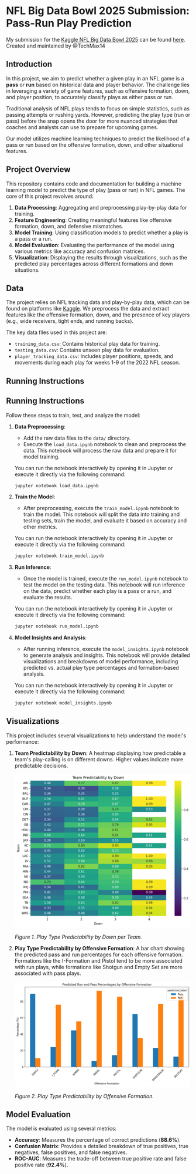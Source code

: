 # NFL Big Data Bowl 2025 Submission: Pass-Run Play Prediction
My submission for the [Kaggle NFL Big Data Bowl 2025](https://www.kaggle.com/competitions/nfl-big-data-bowl-2025) can be found [here](https://www.kaggle.com/code/maxfish/submisson-csv/).    
Created and maintained by @TechMax14


## Introduction

In this project, we aim to predict whether a given play in an NFL game is a **pass** or **run** based on historical data and player behavior. The challenge lies in leveraging a variety of game features, such as offensive formation, down, and player position, to accurately classify plays as either pass or run.

Traditional analysis of NFL plays tends to focus on simple statistics, such as passing attempts or rushing yards. However, predicting the play type (run or pass) before the snap opens the door for more nuanced strategies that coaches and analysts can use to prepare for upcoming games.

Our model utilizes machine learning techniques to predict the likelihood of a pass or run based on the offensive formation, down, and other situational features.

## Project Overview

This repository contains code and documentation for building a machine learning model to predict the type of play (pass or run) in NFL games. The core of this project revolves around:

1. **Data Processing**: Aggregating and preprocessing play-by-play data for training.
2. **Feature Engineering**: Creating meaningful features like offensive formation, down, and defensive mismatches.
3. **Model Training**: Using classification models to predict whether a play is a pass or a run.
4. **Model Evaluation**: Evaluating the performance of the model using various metrics like accuracy and confusion matrices.
5. **Visualization**: Displaying the results through visualizations, such as the predicted play percentages across different formations and down situations.

## Data

The project relies on NFL tracking data and play-by-play data, which can be found on platforms like [Kaggle](https://www.kaggle.com/competitions/nfl-big-data-bowl-2025/data). We preprocess the data and extract features like the offensive formation, down, and the presence of key players (e.g., wide receivers, tight ends, and running backs).

The key data files used in this project are:
- `training_data.csv`: Contains historical play data for training.
- `testing_data.csv`: Contains unseen play data for evaluation.
- `player_tracking_data.csv`: Includes player positions, speeds, and movements during each play for weeks 1-9 of the 2022 NFL season.

## Running Instructions

## Running Instructions

Follow these steps to train, test, and analyze the model:

1. **Data Preprocessing**:
    - Add the raw data files to the `data/` directory.
    - Execute the `load_data.ipynb` notebook to clean and preprocess the data. This notebook will process the raw data and prepare it for model training.

    You can run the notebook interactively by opening it in Jupyter or execute it directly via the following command:
    
    ```bash
    jupyter notebook load_data.ipynb
    ```

2. **Train the Model**:
    - After preprocessing, execute the `train_model.ipynb` notebook to train the model. This notebook will split the data into training and testing sets, train the model, and evaluate it based on accuracy and other metrics.
    
    You can run the notebook interactively by opening it in Jupyter or execute it directly via the following command:
    
    ```bash
    jupyter notebook train_model.ipynb
    ```

3. **Run Inference**:
    - Once the model is trained, execute the `run_model.ipynb` notebook to test the model on the testing data. This notebook will run inference on the data, predict whether each play is a pass or a run, and evaluate the results.
    
    You can run the notebook interactively by opening it in Jupyter or execute it directly via the following command:
    
    ```bash
    jupyter notebook run_model.ipynb
    ```

4. **Model Insights and Analysis**:
    - After running inference, execute the `model_insights.ipynb` notebook to generate analysis and insights. This notebook will provide detailed visualizations and breakdowns of model performance, including predicted vs. actual play type percentages and formation-based analysis.
    
    You can run the notebook interactively by opening it in Jupyter or execute it directly via the following command:
    
    ```bash
    jupyter notebook model_insights.ipynb
    ```



## Visualizations

This project includes several visualizations to help understand the model's performance:

1. **Team Predictability by Down**: A heatmap displaying how predictable a team's play-calling is on different downs. Higher values indicate more predictable decisions.
   
   ![Team Predictability by Down](https://raw.githubusercontent.com/TechMax14/BIG-DATA-BOWL-25/main/visuals/Model%20Results/team_predictability_by_down.png)

   *Figure 1. Play Type Predictability by Down per Team.*

2. **Play Type Predictability by Offensive Formation**: A bar chart showing the predicted pass and run percentages for each offensive formation. Formations like the I-Formation and Pistol tend to be more associated with run plays, while formations like Shotgun and Empty Set are more associated with pass plays.

   ![Play Type Predictability by Offensive Formation](https://raw.githubusercontent.com/TechMax14/BIG-DATA-BOWL-25/main/visuals/Model%20Results/formation_playtype_predictability.png)

   *Figure 2. Play Type Predictability by Offensive Formation.*

## Model Evaluation

The model is evaluated using several metrics:

- **Accuracy**: Measures the percentage of correct predictions (**88.6%**).
- **Confusion Matrix**: Provides a detailed breakdown of true positives, true negatives, false positives, and false negatives.
- **ROC-AUC**: Measures the trade-off between true positive rate and false positive rate (**92.4%**).




